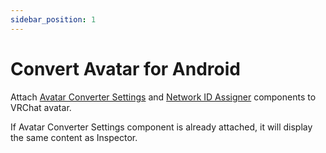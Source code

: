 ```yaml
---
sidebar_position: 1
---
```


# Convert Avatar for Android

Attach [Avatar Converter Settings](../components/avatar-converter-settings) and [Network ID Assigner](../components/network-id-assigner) components to VRChat avatar.

If Avatar Converter Settings component is already attached, it will display the same content as Inspector.
